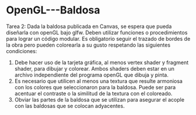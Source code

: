 # OpenGL---Baldosa
Tarea 2: Dada la baldosa publicada en Canvas, se espera que pueda diseñarla con openGL bajo
glfw. Deben utilizar funciones o procedimientos para lograr un código modular.
Es obligatorio seguir el trazado de bordes de la obra pero pueden colorearla a su gusto
respetando las siguientes condiciones:
1. Debe hacer uso de la tarjeta gráfica, al menos vertex shader y fragment shader, para
dibujar y colorear. Ambos shaders deben estar en un archivo independiente del
programa openGL que dibuja y pinta.
2. Es necesario que utilicen al menos una textura que resulte armoniosa con los colores
que seleccionaron para la baldosa. Puede ser para acentuar el contraste o la similitud
de la textura con el coloreado.
3. Obviar las partes de la baldosa que se utilizan para asegurar el acople con las
baldosas que se colocan adyacentes.
